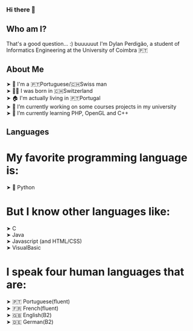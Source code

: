 ### Hi there 👋

## Who am I?
That's a good question... :) buuuuuut I'm Dylan Perdigão, a student of Informatics Engineering at the University of Coimbra 🇵🇹

## About Me
  ➤ 👤 I'm a 🇵🇹Portuguese/🇨🇭Swiss man<br>
  ➤ 👶🏻 I was born in 🇨🇭Switzerland<br>
  ➤ 🏠 I'm actually living in 🇵🇹Portugal<br>
  ➤ 🔭 I’m currently working on some courses projects in my university<br>
  ➤ 🌱 I’m currently learning PHP, OpenGL and C++<br>

## Languages
# My favorite programming language is:<br>
  ➤ 🐍 Python<br>
# But I know other languages like:<br>
  ➤ C<br>
  ➤ Java<br>
  ➤ Javascript (and HTML/CSS)<br>
  ➤ VisualBasic<br>
# I speak four human languages that are:<br>
  ➤ 🇵🇹 Portuguese(fluent)<br>
  ➤ 🇫🇷 French(fluent)<br>
  ➤ 🇬🇧 English(B2)<br>
  ➤ 🇩🇪 German(B2)<br>



